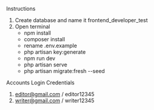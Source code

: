 Instructions
1. Create database and name it frontend_developer_test
2. Open terminal 
   * npm install
   * composer install
   * rename .env.example
   * php artisan key:generate
   * npm run dev
   * php artisan serve
   * php artisan migrate:fresh --seed

Accounts Login Credentials
1. editor@gmail.com / editor12345
2. writer@gmail.com / writer12345

